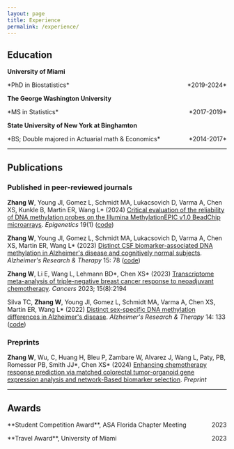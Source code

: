 ```yaml
---
layout: page
title: Experience
permalink: /experience/
---
```


## Education

**University of Miami**

<p style="text-align:left;">
    *PhD in Biostatistics*
    <span style="float:right;">
        *2019-2024*
    </span>
</p>


**The George Washington University**

<p style="text-align:left;">
    *MS in Statistics*
    <span style="float:right;">
        *2017-2019*
    </span>
</p>


**State University of New York at Binghamton**		

<p style="text-align:left;">
    *BS; Double majored in Actuarial math & Economics*
    <span style="float:right;">
        *2014-2017*
    </span>
</p>


--------------------------------------------------------------
## Publications

### Published in peer-reviewed journals


**Zhang W**, Young JI, Gomez L, Schmidt MA, Lukacsovich D, Varma A, Chen XS, Kunkle B, Martin ER, Wang L\* (2024) [Critical evaluation of the reliability of DNA methylation probes on the Illumina MethylationEPIC v1.0 BeadChip microarrays](https://www.tandfonline.com/doi/full/10.1080/15592294.2024.2333660). *Epigenetics* 19(1) ([code](https://github.com/TransBioInfoLab/DNAm-reliability))

**Zhang W**, Young JI, Gomez L, Schmidt MA, Lukacsovich D, Varma A, Chen XS, Martin ER, Wang L\* (2023) [Distinct CSF biomarker-associated DNA methylation in Alzheimer's disease and cognitively normal subjects](https://alzres.biomedcentral.com/articles/10.1186/s13195-023-01216-7). *Alzheimer's Research & Therapy* 15: 78 ([code](https://github.com/TransBioInfoLab/AD-ATN-biomarkers-and-DNAm))

**Zhang W**, Li E, Wang L, Lehmann BD\*, Chen XS\* (2023) [Transcriptome meta-analysis of triple-negative breast cancer response to neoadjuvant chemotherapy](https://www.mdpi.com/2072-6694/15/8/2194). *Cancers* 2023; 15(8):2194

Silva TC, **Zhang W**, Young JI, Gomez L, Schmidt MA, Varma A, Chen XS, Martin ER, Wang L\* (2022) [Distinct sex-specific DNA methylation differences in Alzheimer's disease](https://alzres.biomedcentral.com/articles/10.1186/s13195-022-01070-z). *Alzheimer's Research & Therapy* 14: 133 ([code](https://github.com/TransBioInfoLab/AD-meta-analysis-blood-by-sex))

### Preprints

**Zhang W**, Wu, C, Huang H, Bleu P, Zambare W, Alvarez J, Wang L, Paty, PB, Romesser PB, Smith JJ\*, Chen XS\* (2024) [Enhancing chemotherapy response prediction via matched colorectal tumor-organoid gene expression analysis and network-Based biomarker selection](https://www.medrxiv.org/content/10.1101/2024.01.24.24301749v1.article-info). *Preprint*

--------------------------------------------------------------
## Awards

<p style="text-align:left;">
    **Student Competition Award**, ASA Florida Chapter Meeting
    <span style="float:right;">
        2023
    </span>
</p>

<p style="text-align:left;">
    **Travel Award**, University of Miami
    <span style="float:right;">
        2023
    </span>
</p>


